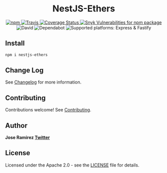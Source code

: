 <h1 align="center">NestJS-Ethers</h1>

<p align="center">
  <a href="https://www.npmjs.com/package/nestjs-ethers">
    <img alt="npm" src="https://img.shields.io/npm/v/nestjs-ethers" />
  </a>
  <a href="https://travis-ci.com/github/jarcodallo/nestjs-ethers">
    <img alt="Travis" src="https://api.travis-ci.com/jarcodallo/nestjs-ethers.svg?branch=main" />
  </a>
  <a href='https://coveralls.io/github/jarcodallo/nestjs-ethers?branch=main'>
    <img src='https://coveralls.io/repos/github/jarcodallo/nestjs-ethers/badge.svg?branch=main' alt='Coverage Status' />
  </a>
  <a href="https://snyk.io/test/github/jarcodallo/nestjs-ethers">
    <img alt="Snyk Vulnerabilities for npm package" src="https://img.shields.io/snyk/vulnerabilities/npm/nestjs-ethers" />
  </a>
  <img alt="David" src="https://img.shields.io/david/jarcodallo/nestjs-ethers">
  <img alt="Dependabot" src="https://badgen.net/dependabot/jarcodallo/nestjs-ethers/?icon=dependabot">
  <img alt="Supported platforms: Express & Fastify" src="https://img.shields.io/badge/platforms-Express%20%26%20Fastify-green" />
</p>

## Install

```sh
npm i nestjs-ethers
```

## Change Log

See [Changelog](CHANGELOG.md) for more information.

## Contributing

Contributions welcome! See [Contributing](CONTRIBUTING.md).

## Author

**Jose Ramirez [Twitter](https://twitter.com/jarcodallo)**

## License

Licensed under the Apache 2.0 - see the [LICENSE](LICENSE) file for details.